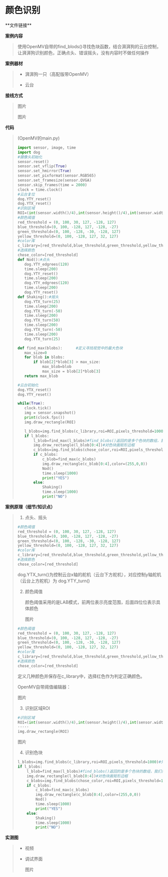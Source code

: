 # 颜色识别

\*\*文件链接**

**案例内容**

>​	使用OpenMV自带的find_blods()寻找色块函数，结合湃湃狗的云台控制，让湃湃狗识别颜色，正确点头、错误摇头，没有内容时不做任何操作

**案例器材**

>* 湃湃狗一只（高配版带OpenMV）
>
>* 云台
>

**接线方式**

>图片
>
>图片

**代码**

>(OpenMV的main.py)
>
>```python
>import sensor, image, time
>import dog
>#摄像头初始化
>sensor.reset()
>sensor.set_vflip(True)
>sensor.set_hmirror(True)
>sensor.set_pixformat(sensor.RGB565)
>sensor.set_framesize(sensor.QVGA)
>sensor.skip_frames(time = 2000)
>clock = time.clock()
>#云台复位
>dog.YTY_reset()
>dog.YTX_reset()
>#识别区域
>ROI=(int(sensor.width()/4),int(sensor.height()/4),int(sensor.width()/2),int(sensor.height()/2))
>#颜色阈值
>red_threshold = (0, 100, 30, 127, -128, 127)
>blue_threshold=(0, 100, -128, 127, -128, -27)
>green_threshold=(0, 100, -128, -30, -128, 127)
>yellow_threshold=(0, 100, -128, 127, 32, 127)
>#color库
>c_library=[red_threshold,blue_threshold,green_threshold,yellow_threshold]
>#选择颜色
>chose_color=[red_threshold]
>def Nod():#点头
>    dog.YTY_edgrees(120)
>    time.sleep(200)
>    dog.YTY_reset()
>    time.sleep(200)
>    dog.YTY_edgrees(120)
>    time.sleep(200)
>    dog.YTY_reset()
>def Shaking():#摇头
>    dog.YTX_turn(25)
>    time.sleep(200)
>    dog.YTX_turn(-50)
>    time.sleep(200)
>    dog.YTX_turn(50)
>    time.sleep(200)
>    dog.YTX_turn(-50)
>    time.sleep(200)
>    dog.YTX_turn(25)
>
>def find_max(blobs):      #定义寻找视觉中的最大色块
>    max_size=0
>    for blob in blobs:
>        if blob[2]*blob[3] > max_size:
>            max_blob=blob
>            max_size = blob[2]*blob[3]
>    return max_blob
>
>#云台初始化
>dog.YTX_reset()
>dog.YTY_reset()
>
>while(True):
>    clock.tick()
>    img = sensor.snapshot()
>    print(clock.fps())
>    img.draw_rectangle(ROI)
>
>    l_blobs=img.find_blobs(c_library,roi=ROI,pixels_threshold=1000)#先寻找有无颜色库中色块，pixels_threshold=1000表示像素小于1000的色块不统计
>    if l_blobs:
>        l_blob=find_max(l_blobs)#find_blobs()返回的是多个色块的数组，我们只需要最大的一个色块
>        img.draw_rectangle(l_blob[0:4])#对色块画矩形边框
>        c_blobs=img.find_blobs(chose_color,roi=ROI,pixels_threshold=1000)
>        if c_blobs:
>            c_blob=find_max(c_blobs)
>            img.draw_rectangle(c_blob[0:4],color=(255,0,0))
>            Nod()
>            time.sleep(1000)
>            print("YES")
>        else:
>            Shaking()
>            time.sleep(1000)
>            print("NO")
>```
>

**案例原理（细节/知识点）**

>1. 点头、摇头
>
>   ```python
>   #颜色阈值
>   red_threshold = (0, 100, 30, 127, -128, 127)
>   blue_threshold=(0, 100, -128, 127, -128, -27)
>   green_threshold=(0, 100, -128, -30, -128, 127)
>   yellow_threshold=(0, 100, -128, 127, 32, 127)
>   #color库
>   c_library=[red_threshold,blue_threshold,green_threshold,yellow_threshold]
>   #选择颜色
>   chose_color=[red_threshold]
>   ```
>
> 	dog.YTX_turn()为控制云台x轴的舵机（云台下方舵机），对应控制y轴舵机（云台上方舵机）为	dog.YTY_turn()
>
>2. 颜色阈值
>
>     颜色阈值采用的是LAB模式，前两位表示亮度范围，后面四位位表示具体颜色
>
>     图片
>
>   ```python
>   #颜色阈值
>   red_threshold = (0, 100, 30, 127, -128, 127)
>   blue_threshold=(0, 100, -128, 127, -128, -27)
>   green_threshold=(0, 100, -128, -30, -128, 127)
>   yellow_threshold=(0, 100, -128, 127, 32, 127)
>   #color库
>   c_library=[red_threshold,blue_threshold,green_threshold,yellow_threshold]
>   #选择颜色
>   chose_color=[red_threshold]
>   ```
>
>   定义几种颜色并保存在c_library中，选择红色作为判定正确颜色。
>
>   OpenMV自带阈值编辑器：
>
>   图片
>
>3. 识别区域ROI
>
>   ```python
>   #识别区域
>   ROI=(int(sensor.width()/4),int(sensor.height()/4),int(sensor.width()/2),int(sensor.height()/2))
>   ·····
>   img.draw_rectangle(ROI)
>   ```
>
>   图片
>
>4. 识别色块
>
>   ```python
>   l_blobs=img.find_blobs(c_library,roi=ROI,pixels_threshold=1000)#先寻找有无颜色库中色块，pixels_threshold=1000表示像素小于1000的色块不统计
>   if l_blobs:
>       l_blob=find_max(l_blobs)#find_blobs()返回的是多个色块的数组，我们只需要最大的一个色块
>       img.draw_rectangle(l_blob[0:4])#对色块画矩形边框
>       c_blobs=img.find_blobs(chose_color,roi=ROI,pixels_threshold=1000)
>       if c_blobs:
>           c_blob=find_max(c_blobs)
>           img.draw_rectangle(c_blob[0:4],color=(255,0,0))
>           Nod()
>           time.sleep(1000)
>           print("YES")
>       else:
>           Shaking()
>           time.sleep(1000)
>           print("NO") ​
>   ```

**实测图**

>- 视频
>
>- 调试界面
>
>    图片